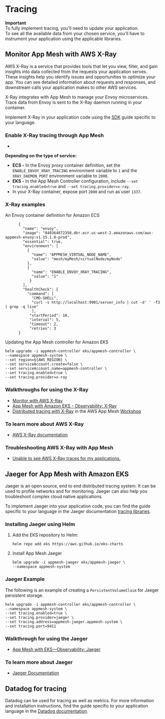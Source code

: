 # Tracing<a name="tracing"></a>

**Important**  
To fully implement tracing, you'll need to update your application\.  
To see all the available data from your chosen service, you'll have to instrument your application using the applicable libraries\.

## Monitor App Mesh with AWS X\-Ray<a name="x-ray"></a>

AWS X\-Ray is a service that provides tools that let you view, filter, and gain insights into data collected from the requests your application serves\. These insights help you identify issues and opportunities to optimize your app\. You can see detailed information about requests and responses, and downstream calls your application makes to other AWS services\.

X\-Ray integrates with App Mesh to manage your Envoy microservices\. Trace data from Envoy is sent to the X\-Ray daemon running in your container\.

Implement X\-Ray in your application code using the [SDK](https://docs.aws.amazon.com/xray/index.html) guide specific to your language\.

### Enable X\-Ray tracing through App Mesh<a name="enable-x-ray"></a>
+ 

**Depending on the type of service:**
  + **ECS \-** In the Envoy proxy container definition, set the `ENABLE_ENVOY_XRAY_TRACING` environment variable to `1` and the `XRAY_DAEMON_PORT` environment variable to `2000`\.
  + **EKS \-** In the App Mesh Controller configuration, include `--set tracing.enabled=true` and `--set tracing.provider=x-ray`\.
+ In your X\-Ray container, expose port `2000` and run as user `1337`\.

### X\-Ray examples<a name="x-ray-examples"></a>

An Envoy container definition for Amazon ECS

```
      {
        "name": "envoy",
        "image": "840364872350.dkr.ecr.us-west-2.amazonaws.com/aws-appmesh-envoy:v1.15.1.0-prod",
        "essential": true,
        "environment": [
          {
            "name": "APPMESH_VIRTUAL_NODE_NAME",
            "value": "mesh/myMesh/virtualNode/myNode"
          },
          {
            "name": "ENABLE_ENVOY_XRAY_TRACING",
            "value": "1"
           }
        ],
        "healthCheck": {
          "command": [
            "CMD-SHELL",
            "curl -s http://localhost:9901/server_info | cut -d' ' -f3 | grep -q live"
            ],
           "startPeriod": 10,
           "interval": 5,
           "timeout": 2,
           "retries": 3
      }
```

Updating the App Mesh controller for Amazon EKS

```
helm upgrade -i appmesh-controller eks/appmesh-controller \
--namespace appmesh-system \
--set region=${AWS_REGION} \
--set serviceAccount.create=false \
--set serviceAccount.name=appmesh-controller \
--set tracing.enabled=true \
--set tracing.provider=x-ray
```

### Walkthroughs for using the X\-Ray<a name="x-ray-walkthrough"></a>
+ [Monitor with AWS X\-Ray](https://github.com/aws/aws-app-mesh-examples/tree/main/examples/apps/colorapp#monitor-with-aws-x-ray)
+ [App Mesh with Amazon EKS \- Observability: X\-Ray](https://github.com/aws/aws-app-mesh-examples/blob/main/walkthroughs/eks/o11y-xray.md)
+ [Distributed tracing with X\-Ray](https://www.appmeshworkshop.com/x-ray/) in the AWS App Mesh [Workshop](https://www.appmeshworkshop.com/introduction/)

### To learn more about AWS X\-Ray<a name="x-ray-learn-more"></a>
+ [AWS X\-Ray documentation](https://docs.aws.amazon.com/xray/index.html)

### Troubleshooting AWS X\-Ray with App Mesh<a name="x-ray-troubleshooting"></a>
+ [Unable to see AWS X\-Ray traces for my applications\.](https://docs.aws.amazon.com/app-mesh/latest/userguide/troubleshoot-observability.html)

## Jaeger for App Mesh with Amazon EKS<a name="jaeger"></a>

Jaeger is an open source, end to end distributed tracing system\. It can be used to profile networks and for monitoring\. Jaeger can also help you troubleshoot complex cloud native applications\.

To implement Jaeger into your application code, you can find the guide specific to your language in the Jaeger documentation [tracing libraries](https://www.jaegertracing.io/docs/1.21/client-libraries/)\.

### Installing Jaeger using Helm<a name="installing-jaeger"></a>

1. Add the EKS repository to Helm:

   ```
   helm repo add eks https://aws.github.io/eks-charts
   ```

1. Install App Mesh Jaeger

   ```
   helm upgrade -i appmesh-jaeger eks/appmesh-jaeger \
   --namespace appmesh-system
   ```

### Jaeger Example<a name="jaeger-sample"></a>

The following is an example of creating a `PersistentVolumeClaim` for Jaeger persistent storage\.

```
helm upgrade -i appmesh-controller eks/appmesh-controller \
--namespace appmesh-system \
--set tracing.enabled=true \
--set tracing.provider=jaeger \
--set tracing.address=appmesh-jaeger.appmesh-system \
--set tracing.port=9411
```

### Walkthrough for using the Jaeger<a name="jaeger-walkthrough"></a>
+ [App Mesh with EKS—Observability: Jaeger](https://github.com/aws/aws-app-mesh-examples/blob/main/walkthroughs/eks/o11y-jaeger.md)

### To learn more about Jaeger<a name="jaeger-eks"></a>
+ [Jaeger Documentation](https://www.jaegertracing.io/)

## Datadog for tracing<a name="datadog-tracing"></a>

Datadog can be used for tracing as well as metrics\. For more information and installation instructions, find the guide specific to your application language in the [Datadog documentation](https://docs.datadoghq.com/tracing/setup_overview/)\.